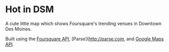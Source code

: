 # Hot in DSM

A cute little map which shows Foursquare's trending venues in Downtown Des Moines.

Built using the [Foursquare API](http://developer.foursquare.com), [Parse](http://parse.com, and [Google Maps API](http://developers.google.com/maps).